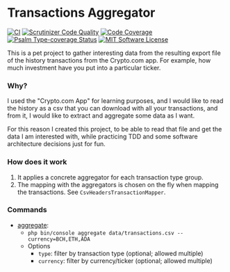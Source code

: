 # Transactions Aggregator

[![CI](https://github.com/Chemaclass/cdc-transactions-history/actions/workflows/ci.yml/badge.svg)](https://github.com/Chemaclass/cdc-transactions-history/actions/workflows/ci.yml)
[![Scrutinizer Code Quality](https://scrutinizer-ci.com/g/Chemaclass/cdc-transactions-history/badges/quality-score.png?b=master)](https://scrutinizer-ci.com/g/Chemaclass/cdc-transactions-history/?branch=master)
[![Code Coverage](https://scrutinizer-ci.com/g/Chemaclass/cdc-transactions-history/badges/coverage.png?b=master)](https://scrutinizer-ci.com/g/Chemaclass/cdc-transactions-history/?branch=master)
[![Psalm Type-coverage Status](https://shepherd.dev/github/Chemaclass/cdc-transactions-history/coverage.svg)](https://shepherd.dev/github/Chemaclass/cdc-transactions-history)
[![MIT Software License](https://img.shields.io/badge/license-MIT-green.svg)](LICENSE)

This is a pet project to gather interesting data from the resulting export file of the history transactions from the
Crypto.com app. For example, how much investment have you put into a particular ticker.

### Why?

I used the "Crypto.com App" for learning purposes, and I would like to read the history as a csv that you can download
with all your transactions, and from it, I would like to extract and aggregate some data as I want.

For this reason I created this project, to be able to read that file and get the data I am interested with, while
practicing TDD and some software architecture decisions just for fun.

### How does it work

1. It applies a concrete aggregator for each transaction type group.
2. The mapping with the aggregators is chosen on the fly when mapping the transactions. See `CsvHeadersTransactionMapper`.

### Commands

- [aggregate](src/TransactionsHistory/Domain/Service/AggregateService.php):
    - `php bin/console aggregate data/transactions.csv --currency=BCH,ETH,ADA`
    - Options
        - `type`: filter by transaction type (optional; allowed multiple)
        - `currency`: filter by currency/ticker (optional; allowed multiple)
